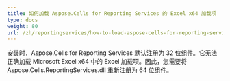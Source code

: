 ```yaml
---
title: 如何加载 Aspose.Cells for Reporting Services 的 Excel x64 加载项
type: docs
weight: 80
url: /zh/reportingservices/how-to-load-aspose-cells-for-reporting-services-add-ins-for-excel-x64/
---
```


安装时，Aspose.Cells for Reporting Services 默认注册为 32 位组件。它无法正确加载 Microsoft Excel x64 中的 Excel 加载项。因此，您需要将 Aspose.Cells.ReportingServices.dll 重新注册为 64 位组件。
